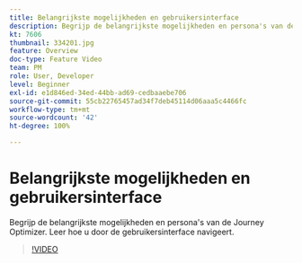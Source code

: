 ```yaml
---
title: Belangrijkste mogelijkheden en gebruikersinterface
description: Begrijp de belangrijkste mogelijkheden en persona's van de Journey Optimizer. Leer hoe u door de gebruikersinterface navigeert.
kt: 7606
thumbnail: 334201.jpg
feature: Overview
doc-type: Feature Video
team: PM
role: User, Developer
level: Beginner
exl-id: e1d846ed-34ed-44bb-ad69-cedbaaebe706
source-git-commit: 55cb22765457ad34f7deb45114d06aaa5c4466fc
workflow-type: tm+mt
source-wordcount: '42'
ht-degree: 100%

---
```


# Belangrijkste mogelijkheden en gebruikersinterface

Begrijp de belangrijkste mogelijkheden en persona&#39;s van de Journey Optimizer. Leer hoe u door de gebruikersinterface navigeert.

>[!VIDEO](https://video.tv.adobe.com/v/334201?quality=12)
